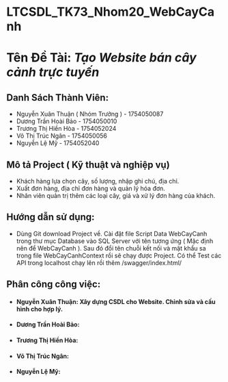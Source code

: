 # LTCSDL_TK73_Nhom20_WebCayCanh

# **Tên Đề Tài:** ***Tạo Website bán cây cảnh trực tuyến***

## **Danh Sách Thành Viên:**

- Nguyễn Xuân Thuận ( Nhóm Trưởng )      -   1754050087
- Dương Trần Hoài Bảo                    -   1754050010
- Trương Thị Hiền Hòa                    -   1754052024
- Võ Thị Trúc Ngân                       -   1754050056
- Nguyễn Lệ Mỹ                           -   1754052040

## **Mô tả Project ( Kỹ thuật và nghiệp vụ)**
- Khách hàng lựa chọn cây, số lượng, nhập ghi chú, địa chỉ.
- Xuất đơn hàng, địa chỉ đơn hàng và quản lý hóa đơn.
- Nhân viên quản trị thêm các loại cây, giá và xử lý đơn hàng của khách.

## **Hướng dẫn sử dụng:**
- Dùng Git download Project về. Cài đặt file Script Data WebCayCanh trong thư mục Database vào SQL Server với tên tương ứng 
( Mặc định nên để WebCayCanh ). Sau đó đổi tên chuỗi kết nối và mật khẩu sa trong file WebCayCanhContext rồi sẽ chạy được Project.
Có thể Test các API trong localhost chạy lên rồi thêm /swagger/index.html/

## **Phân công công việc:**
- #### **Nguyễn Xuân Thuận:** Xây dựng CSDL cho Website. Chỉnh sửa và cấu hình cho hợp lý.

- #### **Dương Trần Hoài Bảo:**

- #### **Trương Thị Hiền Hòa:**

- #### **Võ Thị Trúc Ngân:**

- #### **Nguyễn Lệ Mỹ:**
